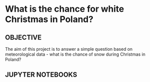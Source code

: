 # What is the chance for white Christmas in Poland?
  
## OBJECTIVE

The aim of this project is to answer a simple question based on meteorological data - what is the chance of snow during Christmas in Poland?

## JUPYTER NOTEBOOKS
  
  
## 
